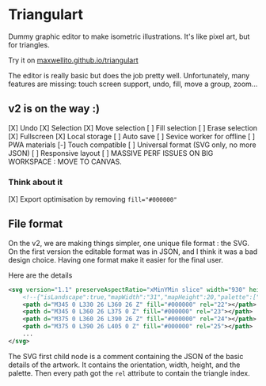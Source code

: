 # Triangulart

Dummy graphic editor to make isometric illustrations. It's like pixel art, but for triangles.

Try it on [maxwellito.github.io/triangulart](https://maxwellito.github.io/triangulart)

The editor is really basic but does the job pretty well. Unfortunately, many features are missing: touch screen support, undo, fill, move a group, zoom... 

## v2 is on the way :)

[X] Undo
[X] Selection
[X] Move selection
[ ] Fill selection
[ ] Erase selection
[X] Fullscreen
[X] Local storage
[ ] Auto save
[ ] Sevice worker for offline
[ ] PWA materials
[-] Touch compatible
[ ] Universal format (SVG only, no more JSON)
[ ] Responsive layout
[ ] MASSIVE PERF ISSUES ON BIG WORKSPACE : MOVE TO CANVAS.


### Think about it

[X] Export optimisation by removing `fill="#000000"`



## File format

On the v2, we are making things simpler, one unique file format : the SVG. On the first version the editable format was in JSON, and I think it was a bad design choice. Having one format make it easier for the final user.

Here are the details

```xml
<svg version="1.1" preserveAspectRatio="xMinYMin slice" width="930" height="520" viewBox="0 0 930 520">
    <!--{"isLandscape":true,"mapWidth":"31","mapHeight":20,"palette":["#11aaff","#ff0002","#c5ceda","#000000"]}-->
    <path d="M345 0 L330 26 L360 26 Z" fill="#000000" rel="22"></path>
    <path d="M345 0 L360 26 L375 0 Z" fill="#000000" rel="23"></path>
    <path d="M375 0 L360 26 L390 26 Z" fill="#000000" rel="24"></path>
    <path d="M375 0 L390 26 L405 0 Z" fill="#000000" rel="25"></path>
    ...
</svg>
```

The SVG first child node is a comment containing the JSON of the basic details of the artwork. It contains the orientation, width, height, and the palette.
Then every path got the `rel` attribute to contain the triangle index.